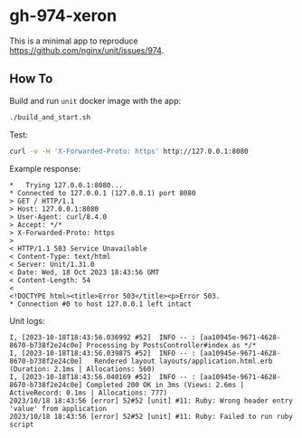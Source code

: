 # gh-974-xeron

This is a minimal app to reproduce https://github.com/nginx/unit/issues/974.

## How To

Build and run `unit` docker image with the app:

```bash
./build_and_start.sh
```

Test:

```bash
curl -v -H 'X-Forwarded-Proto: https' http://127.0.0.1:8080
```

Example response:

```
*   Trying 127.0.0.1:8080...
* Connected to 127.0.0.1 (127.0.0.1) port 8080
> GET / HTTP/1.1
> Host: 127.0.0.1:8080
> User-Agent: curl/8.4.0
> Accept: */*
> X-Forwarded-Proto: https
>
< HTTP/1.1 503 Service Unavailable
< Content-Type: text/html
< Server: Unit/1.31.0
< Date: Wed, 18 Oct 2023 18:43:56 GMT
< Content-Length: 54
<
<!DOCTYPE html><title>Error 503</title><p>Error 503.
* Connection #0 to host 127.0.0.1 left intact
```

Unit logs:

```
I, [2023-10-18T18:43:56.036992 #52]  INFO -- : [aa10945e-9671-4628-8670-b738f2e24c0e] Processing by PostsController#index as */*
I, [2023-10-18T18:43:56.039875 #52]  INFO -- : [aa10945e-9671-4628-8670-b738f2e24c0e]   Rendered layout layouts/application.html.erb (Duration: 2.1ms | Allocations: 560)
I, [2023-10-18T18:43:56.040169 #52]  INFO -- : [aa10945e-9671-4628-8670-b738f2e24c0e] Completed 200 OK in 3ms (Views: 2.6ms | ActiveRecord: 0.1ms | Allocations: 777)
2023/10/18 18:43:56 [error] 52#52 [unit] #11: Ruby: Wrong header entry 'value' from application
2023/10/18 18:43:56 [error] 52#52 [unit] #11: Ruby: Failed to run ruby script
```
